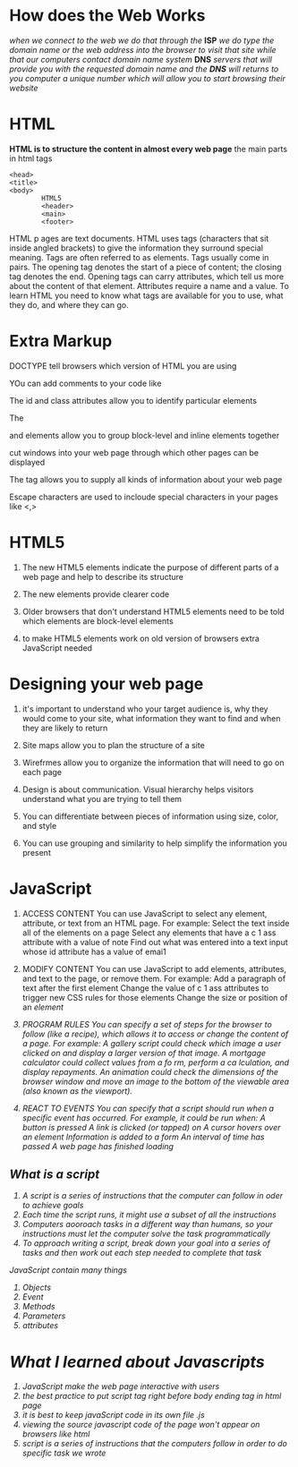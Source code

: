 # How does the Web Works


*when we connect to the web we do that through the* **ISP** *we do type the domain name or the web address into the browser to visit that site*
*while that our computers contact domain name system* **DNS** *servers that will provide you with the requested domain name* 
*and the **DNS** will returns to you computer a unique number which will allow you to start browsing their website*


# HTML

**HTML is to structure the content in almost every web page**
the main parts in html tags

```
<head>
<title>
<body>
        HTML5
        <header>
        <main>
        <footer>
```

HTML p  ages are text documents.
 HTML uses tags (characters that sit inside angled
brackets) to give the information they surround special
meaning.
 Tags are often referred to as elements.
 Tags usually come in pairs. The opening tag denotes
the start of a piece of content; the closing tag denotes
the end.
 Opening tags can carry attributes, which tell us more
about the content of that element.
 Attributes require a name and a value.
 To learn HTML you need to know what tags are
available for you to use, what they do, and where they
can go.

# Extra Markup

DOCTYPE tell browsers which version of HTML you are using 

YOu can add comments to your code like  <!-- this -->

The id and class attributes allow you to identify particular elements 

The <div> and <span> elements allow you to group block-level and inline elements together 

<iframs> cut windows into your web page through which other pages can be displayed 

The <meta> tag allows you to supply all kinds of information about your web page

Escape characters are used to incloude special characters in your pages like <,>


# HTML5 

1. The new HTML5 elements indicate the purpose of different parts of a web page and help to describe its structure 

2. The new elements provide clearer code 
 
3. Older browsers that don't understand HTML5 elements need to be told which elements are block-level elements 

4. to make HTML5 elements work on old version of browsers extra JavaScript needed



# Designing your web page 

1. it's important to understand who your target audience is, why they would come to your site, what information they want to find and when they are likely to return 

2. Site maps allow you to plan the structure of a site 

3. Wirefrmes allow you to organize the information that will need to go on each page 

4. Design is about communication. Visual hierarchy helps visitors understand what you are trying to tell them 

5. You can differentiate between pieces of information using size, color, and style

6. You can use grouping and similarity to help simplify the information you present 




# JavaScript 

1. ACCESS CONTENT
You can use JavaScript to select any
element, attribute, or text from an
HTML page. For example:
Select the text inside all of the <hl>
elements on a page
Select any elements that have a
c 1 ass attribute with a value of note
Find out what was entered into a
text input whose id attribute has a
value of emai1



2. MODIFY CONTENT
You can use JavaScript to add
elements, attributes, and text to the
page, or remove them. For example:
Add a paragraph of text after the
first <hl> element
Change the value of c 1 ass
attributes to trigger new CSS rules
for those elements
Change the size or position of an
<i mg> element


3. PROGRAM RULES
You can specify a set of steps for
the browser to follow (like a recipe),
which allows it to access or change the
content of a page. For example:
A gallery script could check which
image a user clicked on and display
a larger version of that image.
A mortgage calculator could collect
values from a fo rm, perform a
ca lculation, and display repayments.
An animation could check the
dimensions of the browser window
and move an image to the bottom
of the viewable area (also known as
the viewport).

4. REACT TO EVENTS
You can specify that a script should run
when a specific event has occurred. For
example, it could be run when:
A button is pressed
A link is clicked (or tapped) on
A cursor hovers over an element
Information is added to a form
An interval of time has passed
A web page has finished loading


## What is a script 

1. A script is a series of instructions that the computer can follow in oder to achieve goals
2. Each time the script runs, it might use a subset of all the instructions
3. Computers aooroach tasks in a different way than humans, so your instructions must let the computer solve the task programmatically 
4. To approach writing a script, break down your goal into a series of tasks and then work out each step needed to complete that task


JavaScript contain many things 
1. Objects
2. Event
3. Methods
4. Parameters
5. attributes 



# What I learned about Javascripts

1. *JavaScript make the web page interactive with users*
2. *the best practice to put script tag right before body ending tag in html page*
3. *it is best to keep javaScript code in its own file .js*
4. *viewing the source javascript code of the page won't appear on browsers like html*
5. *script is a series of instructions that the computers follow in order to do specific task we wrote* 


 










